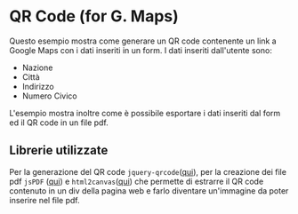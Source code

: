 # QR Code  (for G. Maps)

Questo esempio mostra come generare un QR code contenente un link a Google Maps con i dati inseriti in un form. I dati inseriti dall'utente sono:
- Nazione
- Città
- Indirizzo
- Numero Civico

L'esempio mostra inoltre come è possibile esportare i dati inseriti dal form ed il QR code in un file pdf.
## Librerie utilizzate

Per la generazione del QR code `jquery-qrcode`([qui](https://github.com/jeromeetienne/jquery-qrcode)), per la creazione dei file pdf `jsPDF` ([qui](https://github.com/MrRio/jsPDF)) e `html2canvas`([qui](https://html2canvas.hertzen.com)) che permette di estrarre il QR code contenuto in un div della pagina web e farlo diventare un'immagine da poter inserire nel file pdf.

